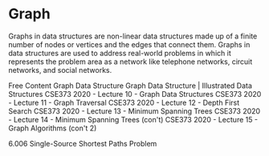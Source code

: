 # Graph

Graphs in data structures are non-linear data structures made up of a finite number of nodes or vertices and the edges that connect them. Graphs in data structures are used to address real-world problems in which it represents the problem area as a network like telephone networks, circuit networks, and social networks.

<ResourceGroupTitle>Free Content</ResourceGroupTitle>
<BadgeLink colorScheme='yellow' badgeText='Read' href='https://www.simplilearn.com/tutorials/data-structure-tutorial/graphs-in-data-structure'>Graph Data Structure</BadgeLink>
<BadgeLink colorScheme='red' badgeText='Watch' href='https://www.youtube.com/watch?v=0sQE8zKhad0'>Graph Data Structure | Illustrated Data Structures</BadgeLink>
<BadgeLink colorScheme='red' badgeText='Watch' href='https://www.youtube.com/watch?v=Sjk0xqWWPCc&list=PLOtl7M3yp-DX6ic0HGT0PUX_wiNmkWkXx&index=10'>CSE373 2020 - Lecture 10 - Graph Data Structures</BadgeLink>
<BadgeLink colorScheme='red' badgeText='Watch' href='https://www.youtube.com/watch?v=ZTwjXj81NVY&list=PLOtl7M3yp-DX6ic0HGT0PUX_wiNmkWkXx&index=11'>CSE373 2020 - Lecture 11 - Graph Traversal</BadgeLink>
<BadgeLink colorScheme='red' badgeText='Watch' href='https://www.youtube.com/watch?v=KyordYB3BOs&list=PLOtl7M3yp-DX6ic0HGT0PUX_wiNmkWkXx&index=12'>CSE373 2020 - Lecture 12 - Depth First Search</BadgeLink>
<BadgeLink colorScheme='red' badgeText='Watch' href='https://www.youtube.com/watch?v=oolm2VnJUKw&list=PLOtl7M3yp-DX6ic0HGT0PUX_wiNmkWkXx&index=13'>CSE373 2020 - Lecture 13 - Minimum Spanning Trees</BadgeLink>
<BadgeLink colorScheme='red' badgeText='Watch' href='https://www.youtube.com/watch?v=RktgPx0MarY&list=PLOtl7M3yp-DX6ic0HGT0PUX_wiNmkWkXx&index=14'>CSE373 2020 - Lecture 14 - Minimum Spanning Trees (con't)</BadgeLink>
<BadgeLink colorScheme='red' badgeText='Watch' href='https://www.youtube.com/watch?v=MUe5DXRhyAo&list=PLOtl7M3yp-DX6ic0HGT0PUX_wiNmkWkXx&index=15'>CSE373 2020 - Lecture 15 - Graph Algorithms (con't 2)</BadgeLink>

<BadgeLink colorScheme='red' badgeText='Watch' href='https://www.youtube.com/watch?v=Aa2sqUhIn-E&index=15&list=PLUl4u3cNGP61Oq3tWYp6V_F-5jb5L2iHb'>6.006 Single-Source Shortest Paths Problem</BadgeLink>


